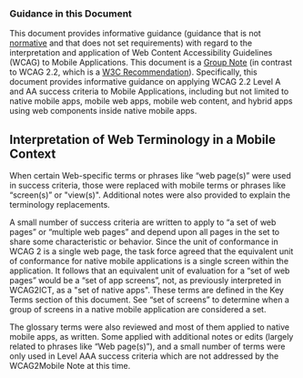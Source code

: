 ### Guidance in this Document

This document provides informative guidance (guidance that is not [normative](https://www.w3.org/TR/WCAG22/#dfn-normative) and that does not set requirements) with regard to the interpretation and application of Web Content Accessibility Guidelines (WCAG) to Mobile Applications. This document is a [Group Note](https://www.w3.org/standards/types/#x2-5-2-group-note) (in contrast to WCAG 2.2, which is a [W3C Recommendation](https://www.w3.org/standards/types/#REC)). Specifically, this document provides informative guidance on applying WCAG 2.2 Level A and AA success criteria to Mobile Applications, including but not limited to native mobile apps, mobile web apps, mobile web content, and hybrid apps using web components inside native mobile apps.

## Interpretation of Web Terminology in a Mobile Context
When certain Web-specific terms or phrases like “web page(s)” were used in success criteria, those were replaced with mobile terms or phrases like “screen(s)” or "view(s)". Additional notes were also provided to explain the terminology replacements.

A small number of success criteria are written to apply to “a set of web pages” or “multiple web pages” and depend upon all pages in the set to share some characteristic or behavior. Since the unit of conformance in WCAG 2 is a single web page, the task force agreed that the equivalent unit of conformance for native mobile applications is a single screen within the application. It follows that an equivalent unit of evaluation for a “set of web pages” would be a “set of app screens”, not, as previously interpreted in WCAG2ICT, as a "set of native apps". These terms are defined in the Key Terms section of this document. See “set of screens” to determine when a group of screens in a native mobile application are considered a set.

The glossary terms were also reviewed and most of them applied to native mobile apps, as written. Some applied with additional notes or edits (largely related to phrases like “Web page(s)”), and a small number of terms were only used in Level AAA success criteria which are not addressed by the WCAG2Mobile Note at this time.
